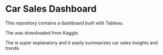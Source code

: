 # Car Sales Dashboard
This repository contains a dashboard built with Tableau.

The <a href = "https://github.com/Etini2000/Car_sales_tableau_dashboard/blob/main/Car%20Sales%20Data.xlsx"><Dataset></a> was downloaded from Kaggle.

The <a href = "https://github.com/Etini2000/Car_sales_tableau_dashboard/blob/main/Tableau%20Car%20Sales%20Dashboard.twbx"><Viz></a> is super explanatory and it easily summarizes car sales insights and trends.
